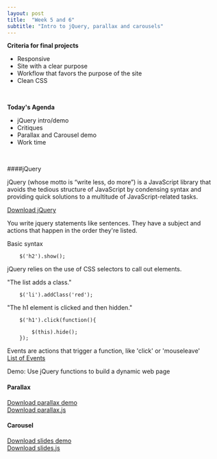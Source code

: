 ```yaml
---
layout: post
title:  "Week 5 and 6"
subtitle: "Intro to jQuery, parallax and carousels"
---
```

<div id = "week5" class="anchor"></div>

**Criteria for final projects**

  * Responsive
  * Site with a clear purpose
  * Workflow that favors the purpose of the site
  * Clean CSS

<br>

**Today's Agenda**

  * jQuery intro/demo
  * Critiques
  * Parallax and Carousel demo
  * Work time

<br>

####jQuery

jQuery (whose motto is “write less, do more”) is a JavaScript library that avoids the tedious structure of JavaScript by condensing syntax and providing quick solutions to a multitude of JavaScript-related tasks.

[Download jQuery](https://jquery.com/download/)

You write jquery statements like sentences. They have a subject and actions that happen in the order they're listed.

Basic syntax

        $('h2').show();

jQuery relies on the use of CSS selectors to call out elements.

"The list adds a class."

        $('li').addClass('red');


"The h1 element is clicked and then hidden."

        $('h1').click(function(){

            $(this).hide();
        });


Events are actions that trigger a function, like 'click' or 'mouseleave'
<br>
[List of Events](https://jquery.com/download/)


Demo: Use jQuery functions to build a dynamic web page


#### Parallax
[Download parallax demo](http://kaylalewis.github.io/advancedhtmlcss/parallax.zip)
<br>
[Download parallax.js](http://kaylalewis.github.io/advancedhtmlcss/parallax.js.zip)

#### Carousel
[Download slides demo](http://kaylalewis.github.io/advancedhtmlcss/slides.zip)
<br>
[Download slides.js](http://kaylalewis.github.io/advancedhtmlcss/slides.js.zip)
